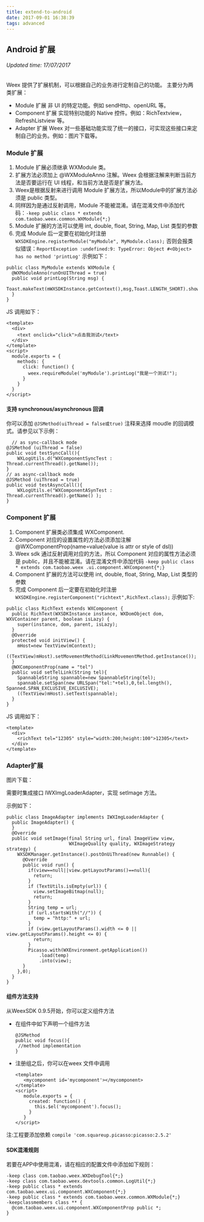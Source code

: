 ```yaml
---
title: extend-to-android
date: 2017-09-01 16:38:39
tags: advanced
---
```


## Android 扩展
###### Updated time: 17/07/2017
Weex 提供了扩展机制，可以根据自己的业务进行定制自己的功能。
主要分为两类扩展：

* Module 扩展 非 UI 的特定功能。例如 sendHttp、openURL 等。
* Component 扩展 实现特别功能的 Native 控件。例如：RichTextview，RefreshListview 等。
* Adapter 扩展 Weex 对一些基础功能实现了统一的接口，可实现这些接口来定制自己的业务。例如：图片下载等。

### Module 扩展
1. Module 扩展必须继承 WXModule 类。
2. 扩展方法必须加上 @WXModuleAnno 注解。Weex 会根据注解来判断当前方法是否要运行在 UI 线程，和当前方法是否是扩展方法。
3. Weex是根据反射来进行调用 Module 扩展方法，所以Module中的扩展方法必须是 public 类型。
4. 同样因为是通过反射调用，Module 不能被混淆。请在混淆文件中添加代码：`-keep public class * extends com.taobao.weex.common.WXModule{*;}`
5. Module 扩展的方法可以使用 int, double, float, String, Map, List 类型的参数
6. 完成 Module 后一定要在初始化时注册 `WXSDKEngine.registerModule("myModule", MyModule.class);` 否则会报类似错误：`ReportException :undefined:9:
 TypeError: Object #<Object> has no method 'printLog'`
示例如下：

```
public class MyModule extends WXModule {
  @WXModuleAnno(runOnUIThread = true)
  public void printLog(String msg) {
    Toast.makeText(mWXSDKInstance.getContext(),msg,Toast.LENGTH_SHORT).show();
  }
}
```
JS 调用如下：

```
<template>
  <div>
    <text onclick="click">点击我测试</text>
  </div>
</template>
<script>
  module.exports = {
    methods: {
      click: function() {
        weex.requireModule('myModule').printLog("我是一个测试!");
      }
    }
  }
</script>
```

#### 支持 synchronous/asynchronous 回调
你可以添加 `@JSMethod(uiThread = false或true)` 注释来选择 moudle 的回调模式。请参见以下示例：

```
  // as sync-callback mode
@JSMethod (uiThread = false)
public void testSyncCall(){
    WXLogUtils.d("WXComponentSyncTest : Thread.currentThread().getName());
}
// as async-callback mode
@JSMethod (uiThread = true)
public void testAsyncCall(){
    WXLogUtils.e("WXComponentASynTest : Thread.currentThread().getName() );
}
```

### Component 扩展
1. Component 扩展类必须集成 WXComponent.
2. Component 对应的设置属性的方法必须添加注解 @WXComponentProp(name=value(value is attr or style of dsl))
3. Weex sdk 通过反射调用对应的方法，所以 Component 对应的属性方法必须是 public，并且不能被混淆。请在混淆文件中添加代码 `-keep public class * extends com.taobao.weex
.ui.component.WXComponent{*;}`
4. Component 扩展的方法可以使用 int, double, float, String, Map, List 类型的参数
5. 完成 Component 后一定要在初始化时注册 `WXSDKEngine.registerComponent("richtext",RichText.class);`
示例如下:

```
public class RichText extends WXComponent {
  public RichText(WXSDKInstance instance, WXDomObject dom, WXVContainer parent, boolean isLazy) {
    super(instance, dom, parent, isLazy);
  }
  @Override
  protected void initView() {
    mHost=new TextView(mContext);
    ((TextView)mHost).setMovementMethod(LinkMovementMethod.getInstance());
  }
  @WXComponentProp(name = "tel")
  public void setTelLink(String tel){
    SpannableString spannable=new SpannableString(tel);
    spannable.setSpan(new URLSpan("tel:"+tel),0,tel.length(), Spanned.SPAN_EXCLUSIVE_EXCLUSIVE);
    ((TextView)mHost).setText(spannable);
  }
}
```
JS 调用如下：

```
<template>
  <div>
    <richText tel="12305" style="width:200;height:100">12305</text>
  </div>
</template>
```

### Adapter扩展
图片下载：

需要时集成接口 IWXImgLoaderAdapter，实现 setImage 方法。

示例如下：

```
public class ImageAdapter implements IWXImgLoaderAdapter {
  public ImageAdapter() {
  }
  @Override
  public void setImage(final String url, final ImageView view,
                       WXImageQuality quality, WXImageStrategy strategy) {
    WXSDKManager.getInstance().postOnUiThread(new Runnable() {
      @Override
      public void run() {
        if(view==null||view.getLayoutParams()==null){
          return;
        }
        if (TextUtils.isEmpty(url)) {
          view.setImageBitmap(null);
          return;
        }
        String temp = url;
        if (url.startsWith("//")) {
          temp = "http:" + url;
        }
        if (view.getLayoutParams().width <= 0 || view.getLayoutParams().height <= 0) {
          return;
        }
        Picasso.with(WXEnvironment.getApplication())
            .load(temp)
            .into(view);
      }
    },0);
  }
}
```

#### 组件方法支持
从WeexSDK 0.9.5开始，你可以定义组件方法

* 在组件中如下声明一个组件方法

  ```
  @JSMethod
  public void focus(){
   //method implementation
  }
  ```

* 注册组之后，你可以在weex 文件中调用

  ```
  <template>
     <mycomponent id='mycomponent'></mycomponent>
  </template>
  <script>
     module.exports = {
       created: function() {
         this.$el('mycomponent').focus();
       }
     }
  </script>
  ```
注:工程要添加依赖 `compile 'com.squareup.picasso:picasso:2.5.2'`

#### SDK混淆规则
若要在APP中使用混淆，请在相应的配置文件中添加如下规则：

```
-keep class com.taobao.weex.WXDebugTool{*;}
-keep class com.taobao.weex.devtools.common.LogUtil{*;}
-keep public class * extends com.taobao.weex.ui.component.WXComponent{*;}
-keep public class * extends com.taobao.weex.common.WXModule{*;}
-keepclassmembers class ** {
  @com.taobao.weex.ui.component.WXComponentProp public *;
}
```